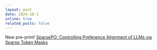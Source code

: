 ```yaml
---
layout: post
date: 2024-10-1
inline: true
related_posts: false
---
```


New pre-print! [SparsePO: Controlling Preference Alignment of LLMs via Sparse Token Masks](https://arxiv.org/abs/2410.05102)
